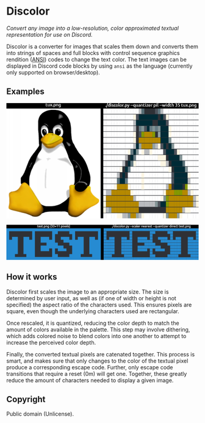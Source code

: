 # Discolor

*Convert any image into a low-resolution, color approximated textual
representation for use on Discord.*

Discolor is a converter for images that scales them down and converts them into
strings of spaces and full blocks with control sequence graphics rendition
([ANSI](https://en.wikipedia.org/wiki/ANSI_escape_code#SGR_(Select_Graphic_Rendition)_parameters))
codes to change the text color. The text images can be displayed in Discord code
blocks by using `ansi` as the language (currently only supported on
browser/desktop).

## Examples

![Image of Tux the penguin compared to converted version](/ctux.png)

![Test pixel art image compared to converted version](/ctest.png)

## How it works

Discolor first scales the image to an appropriate size. The size is determined
by user input, as well as (if one of width or height is not specified) the
aspect ratio of the characters used. This ensures pixels are square, even though
the underlying characters used are rectangular.

Once rescaled, it is quantized, reducing the color depth to match the amount of
colors available in the palette. This step may involve dithering, which adds
colored noise to blend colors into one another to attempt to increase the
perceived color depth.

Finally, the converted textual pixels are catenated together. This process is
smart, and makes sure that only changes to the color of the textual pixel
produce a corresponding escape code. Further, only escape code transitions that
require a reset (0m) will get one. Together, these greatly reduce the amount of
characters needed to display a given image.

## Copyright

Public domain (Unlicense).